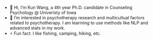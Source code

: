 - 👋 Hi, I’m Kun Wang, a 4th year Ph.D. candidate in Counseling Psychology @ Univeristy of Iowa
- 👀 I’m interested in psychotherapy research and multicultual factors related to psychotherapy. I am learniing to use methods like NLP and advanced stats in my work.
- ⚡ Fun fact: I like fishing, camping, hiking, etc.

<!---
anglerkw/anglerkw is a ✨ special ✨ repository because its `README.md` (this file) appears on your GitHub profile.
You can click the Preview link to take a look at your changes.
--->
